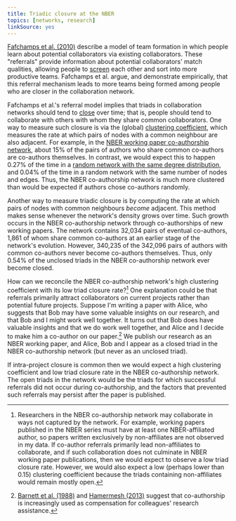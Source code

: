 ```yaml
---
title: Triadic closure at the NBER
topics: [networks, research]
linkSource: yes
---
```


[Fafchamps et al. (2010)](https://academic.oup.com/jeea/article-abstract/8/1/203/2295936) describe a model of team formation in which people learn about potential collaborators via existing collaborators.
These "referrals" provide information about potential collaborators' match qualities, allowing people to [screen](https://en.wikipedia.org/wiki/Screening_%28economics%29) each other and sort into more productive teams.
Fafchamps et al. argue, and demonstrate empirically, that this referral mechanism leads to more teams being formed among people who are closer in the collaboration network.

Fafchamps et al.'s referral model implies that triads in collaboration networks should tend to [close](https://en.wikipedia.org/wiki/Triadic_closure) over time; that is, people should tend to collaborate with others with whom they share common collaborators.
One way to measure such closure is via the (global) [clustering coefficient](https://en.wikipedia.org/wiki/Clustering_coefficient), which measures the rate at which pairs of nodes with a common neighbour are also adjacent.
For example, in the [NBER working paper co-authorship network](/blog/nber-co-authorships/), about 15% of the pairs of authors who share common co-authors are co-authors themselves.
In contrast, we would expect this to happen 0.27% of the time in a [random network with the same degree distribution](/blog/degree-preserving-randomisation/), and 0.04% of the time in a random network with the same number of nodes and edges.
Thus, the NBER co-authorship network is much more clustered than would be expected if authors chose co-authors randomly.

Another way to measure triadic closure is by computing the rate at which pairs of nodes with common neighbours *become* adjacent.
This method makes sense whenever the network's density grows over time.
Such growth occurs in the NBER co-authorship network through co-authorships of new working papers.
The network contains 32,034 pairs of eventual co-authors, 1,861 of whom share common co-authors at an earlier stage of the network's evolution.
However, 340,235 of the 342,096 pairs of authors with common co-authors never become co-authors themselves.
Thus, only 0.54% of the unclosed triads in the NBER co-authorship network ever become closed.

How can we reconcile the NBER co-authorship network's high clustering coefficient with its low triad closure rate?[^unobserved]
One explanation could be that referrals primarily attract collaborators on current projects rather than potential future projects.
Suppose I'm writing a paper with Alice, who suggests that Bob may have some valuable insights on our research, and that Bob and I might work well together.
It turns out that Bob does have valuable insights and that we do work well together, and Alice and I decide to make him a co-author on our paper.[^compensation]
We publish our research as an NBER working paper, and Alice, Bob and I appear as a closed triad in the NBER co-authorship network (but never as an unclosed triad).

[^unobserved]: Researchers in the NBER co-authorship network may collaborate in ways not captured by the network. For example, working papers published in the NBER series must have at least one NBER-affiliated author, so papers written exclusively by non-affiliates are not observed in my data. If co-author referrals primarily lead non-affiliates to collaborate, and if such collaboration does not culminate in NBER working paper publications, then we would expect to observe a low triad closure rate. However, we would also expect a low (perhaps lower than 0.15) clustering coefficient because the triads containing non-affiliates would remain mostly open.

[^compensation]: [Barnett et al. (1988)](https://doi.org/10.2307/1926798) and [Hamermesh (2013)](https://doi.org/10.1257/jel.51.1.162) suggest that co-authorship is increasingly used as compensation for colleagues' research assistance.

If intra-project closure is common then we would expect a high clustering coefficient and low triad closure rate in the NBER co-authorship network.
The open triads in the network would be the triads for which successful referrals did not occur during co-authorship, and the factors that prevented such referrals may persist after the paper is published.

